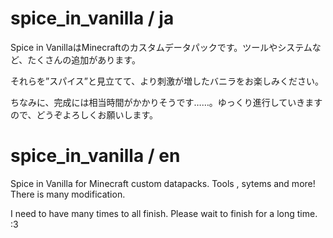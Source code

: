 # spice_in_vanilla / ja
Spice in VanillaはMinecraftのカスタムデータパックです。ツールやシステムなど、たくさんの追加があります。

それらを”スパイス”と見立てて、より刺激が増したバニラをお楽しみください。

ちなみに、完成には相当時間がかかりそうです……。ゆっくり進行していきますので、どうぞよろしくお願いします。

# spice_in_vanilla / en
Spice in Vanilla for Minecraft custom datapacks. Tools , sytems and more! There is many modification.

I need to have many times to all finish. Please wait to finish for a long time. :3
